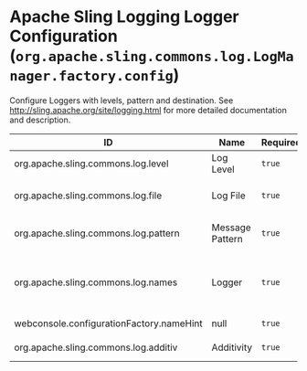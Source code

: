 # Apache Sling Logging Logger Configuration (`org.apache.sling.commons.log.LogManager.factory.config`)

Configure Loggers with levels, pattern and destination. See http://sling.apache.org/site/logging.html for more detailed documentation and description.

| ID  | Name | Required | Type | Default value | Description |
| --- | ---- | -------- | ---- | ------------- | ----------- |
| org.apache.sling.commons.log.level | Log Level | `true` | `String` | `[info]` | Root Logger log level setting. |
| org.apache.sling.commons.log.file | Log File | `true` | `String` | `[logs/error.log]` | The name and path of the log file. If this is empty, logging goes to standard output (the console). If this path is relative it is resolved below ${sling.home}. |
| org.apache.sling.commons.log.pattern | Message Pattern | `true` | `String` | `[{0,date,dd.MM.yyyy HH:mm:ss.SSS} *{4}* [{2}] {3} {5}]` | Message Pattern for formatting the log messages. For complete details refer to http://logback.qos.ch/manual/layouts.html#ClassicPatternLayout |
| org.apache.sling.commons.log.names | Logger | `true` | `String` | `null` | The logger names applicable for this logger configuration. Each logger name applies for any child category unless configured otherwise. E.g. a logger name of org.apache.sling applies to logger org.apache.sling.commons unless there is a different configuration for org.apache.sling.commons. |
| webconsole.configurationFactory.nameHint | null | `true` | `String` | `[{org.apache.sling.commons.log.file}: {org.apache.sling.commons.log.level}]` | null |
| org.apache.sling.commons.log.additiv | Additivity | `true` | `Boolean` | `null` | If set to false then logs from these loggers would not be sent to any appender attached higher in the hierarchy |
